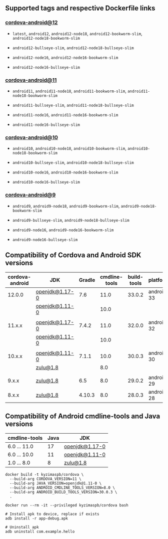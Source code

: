 ## Supported tags and respective Dockerfile links

### [cordova-android@12](#compatibility-of-cordova-and-android-sdk-versions)

* `latest`,
  `android12`,
  `android12-node18`, `android12-bookworm-slim`, `android12-node18-bookworm-slim`

* `android12-bullseye-slim`, `android12-node18-bullseye-slim`

* `android12-node16`, `android12-node16-bookworm-slim`

* `android12-node16-bullseye-slim`

### [cordova-android@11](#compatibility-of-cordova-and-android-sdk-versions)

* `android11`,
  `android11-node18`, `android11-bookworm-slim`, `android11-node18-bookworm-slim`

* `android11-bullseye-slim`, `android11-node18-bullseye-slim`

* `android11-node16`, `android11-node16-bookworm-slim`

* `android11-node16-bullseye-slim`

### [cordova-android@10](#compatibility-of-cordova-and-android-sdk-versions)

* `android10`,
  `android10-node18`, `android10-bookworm-slim`, `android10-node18-bookworm-slim`

* `android10-bullseye-slim`, `android10-node18-bullseye-slim`

* `android10-node16`, `android10-node16-bookworm-slim`

* `android10-node16-bullseye-slim`

### [cordova-android@9](#compatibility-of-cordova-and-android-sdk-versions)

* `android9`,
  `android9-node18`, `android9-bookworm-slim`, `android9-node18-bookworm-slim`

* `android9-bullseye-slim`, `android9-node18-bullseye-slim`

* `android9-node16`, `android9-node16-bookworm-slim`

* `android9-node16-bullseye-slim`


## Compatibility of Cordova and Android SDK versions

| cordova-android | JDK            | Gradle | cmdline-tools | build-tools | platforms  |
|-----------------|----------------|--------|---------------|-------------|------------|
| 12.0.0          | openjdk@1.17-0 | 7.6    | 11.0          | 33.0.2      | android-33 |
|                 | openjdk@1.11-0 |        | 10.0          |             |            |
|                 |                |        |               |             |            |
| 11.x.x          | openjdk@1.17-0 | 7.4.2  | 11.0          | 32.0.0      | android-32 |
|                 | openjdk@1.11-0 |        | 10.0          |             |            |
|                 |                |        |               |             |            |
| 10.x.x          | openjdk@1.11-0 | 7.1.1  | 10.0          | 30.0.3      | android-30 |
|                 | zulu@1.8       |        | 8.0           |             |            |
|                 |                |        |               |             |            |
| 9.x.x           | zulu@1.8       | 6.5    | 8.0           | 29.0.2      | android-29 |
| 8.x.x           | zulu@1.8       | 4.10.3 | 8.0           | 28.0.3      | android-28 |


## Compatibility of Android cmdline-tools and Java versions

| cmdline-tools | Java | JDK            |
|---------------|------|----------------|
| 6.0 ... 11.0  | 17   | openjdk@1.17-0 |
| 6.0 ... 10.0  | 11   | openjdk@1.11-0 |
| 1.0 ... 8.0   | 8    | zulu@1.8       |


```shell
docker build -t kyzimaspb/cordova \
  --build-arg CORDOVA_VERSION=11 \
  --build-arg JAVA_VERSION=openjdk@1.11-0 \
  --build-arg ANDROID_CMDLINE_TOOLS_VERSION=8.0 \
  --build-arg ANDROID_BUILD_TOOLS_VERSION=30.0.3 \
  .
```


```shell
docker run --rm -it --privileged kyzimaspb/cordova bash

# Install apk to device, replace if exists
adb install -r app-debug.apk

# Uninstall apk
adb uninstall com.example.hello
```
